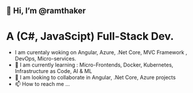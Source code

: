 ## 👋 Hi, I’m @ramthaker 

# A (C#, JavaScipt) Full-Stack Dev.

-  I am curentaly woking on Angular, Azure, .Net Core, MVC Framework , DevOps, Micro-services.
- 🌱 I am currently learning : Micro-Frontends, Docker, Kubernetes, Infrastructure as Code, AI & ML
- 👯 I am looking to collaborate in Angular, .Net Core, Azure projects
- 📫 How to reach me ...

<!---
ramthaker/ramthaker is a ✨ special ✨ repository because its `README.md` (this file) appears on your GitHub profile.
You can click the Preview link to take a look at your changes.
--->
